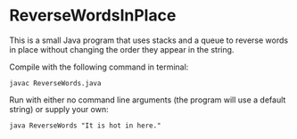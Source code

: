 # ReverseWordsInPlace
This is a small Java program that uses stacks and a queue to reverse words in place without changing the order they appear in the string.

Compile with the following command in terminal: 

```
javac ReverseWords.java
```

Run with either no command line arguments (the program will use a default string) or supply your own:

```
java ReverseWords "It is hot in here."
```
